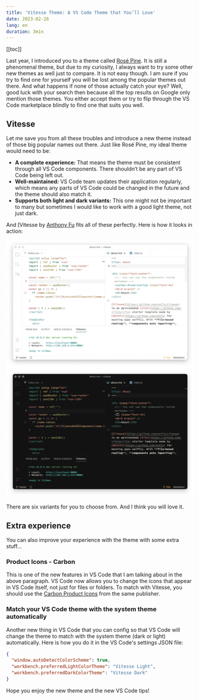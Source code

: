 ```yaml
---
title: 'Vitesse Theme: A VS Code Theme that You’ll Love'
date: 2023-02-26
lang: en
duration: 3min
---
```


[[toc]]

Last year, I introduced you to a theme called [Rosé Pine](https://vinh.dev/articles/rose-pine). It is still a phenomenal theme, but due to my curiosity, I always want to try some other new themes as well just to compare. It is not easy though. I am sure if you try to find one for yourself you will be lost among the popular themes out there. And what happens if none of those actually catch your eye? Well, good luck with your search then because all the top results on Google only mention those themes. You either accept them or try to flip through the VS Code marketplace blindly to find one that suits you well.

## Vitesse

Let me save you from all these troubles and introduce a new theme instead of those big popular names out there. Just like Rosé Pine, my ideal theme would need to be:

- **A complete experience:** That means the theme must be consistent through all VS Code components. There shouldn’t be any part of VS Code being left out.
- **Well-maintained:** VS Code team updates their application regularly, which means any parts of VS Code could be changed in the future and the theme should also match it.
- **Supports both light and dark variants:** This one might not be important to many but sometimes I would like to work with a good light theme, not just dark.

And [Vitesse by [Anthony Fu](https://marketplace.visualstudio.com/items?itemName=antfu.theme-vitesse) fits all of these perfectly. Here is how it looks in action:

<img src="/images/2023/vitesse-light.png" img-light>
<img src="/images/2023/vitesse-dark.png" img-dark>

There are six variants for you to choose from. And I think you will love it.

## Extra experience

You can also improve your experience with the theme with some extra stuff...

### Product Icons - Carbon

This is one of the new features in VS Code that I am talking about in the above paragraph. VS Code now allows you to change the icons that appear in VS Code itself, not just for files or folders. To match with Vitesse, you should use the [Carbon Product Icons](https://marketplace.visualstudio.com/items?itemName=antfu.icons-carbon) from the same publisher.

### Match your VS Code theme with the system theme automatically

Another new thing in VS Code that you can config so that VS Code will change the theme to match with the system theme (dark or light) automatically. Here is how you do it in the VS Code's settings JSON file:

```json
{
  "window.autoDetectColorScheme": true,
  "workbench.preferredLightColorTheme": "Vitesse Light",
  "workbench.preferredDarkColorTheme": "Vitesse Dark"
}
```

Hope you enjoy the new theme and the new VS Code tips!
